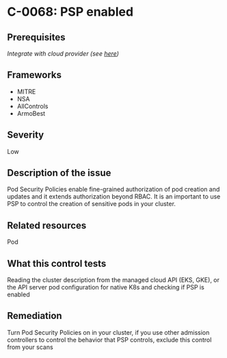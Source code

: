 # C-0068: PSP enabled

## Prerequisites
 *Integrate with cloud provider (see [here](https://hub.armosec.io/docs/kubescape-integration-with-cloud-providers))*
 
## Frameworks
* MITRE
* NSA
* AllControls
* ArmoBest
 
## Severity
Low

## Description of the issue
Pod Security Policies enable fine-grained authorization of pod creation and updates and it extends authorization  beyond RBAC. It is an important to use PSP to control the creation of sensitive pods in your cluster.
 
## Related resources
Pod
 
## What this control tests 
Reading the cluster description from the managed cloud API (EKS, GKE), or the API server pod configuration for native K8s and checking if PSP is enabled
 
## Remediation
Turn Pod Security Policies on in your cluster, if you use other admission controllers to control the behavior that PSP controls, exclude this control from your scans
 
